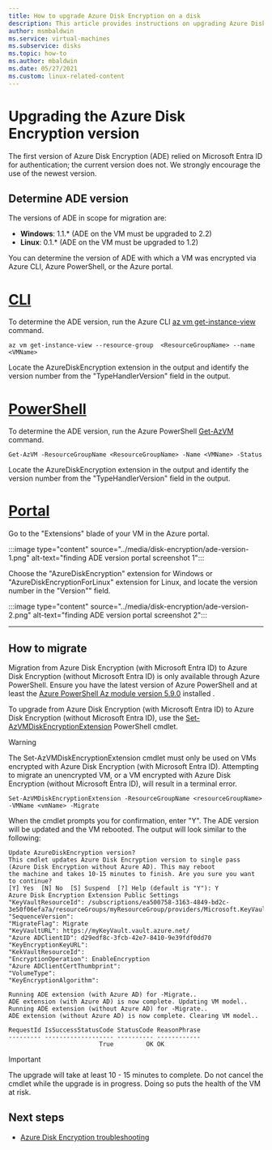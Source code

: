 ```yaml
---
title: How to upgrade Azure Disk Encryption on a disk
description: This article provides instructions on upgrading Azure Disk Encryption on a disk
author: msmbaldwin
ms.service: virtual-machines
ms.subservice: disks
ms.topic: how-to
ms.author: mbaldwin
ms.date: 05/27/2021
ms.custom: linux-related-content
---
```


# Upgrading the Azure Disk Encryption version

The first version of Azure Disk Encryption (ADE) relied on Microsoft Entra ID for authentication; the current version does not.  We strongly encourage the use of the newest version.

## Determine ADE version

The versions of ADE in scope for migration are:
- **Windows**: 1.1.* (ADE on the VM must be upgraded to 2.2)
- **Linux**: 0.1.* (ADE on the VM must be upgraded to 1.2)

You can determine the version of ADE with which a VM was encrypted via Azure CLI, Azure PowerShell, or the Azure portal.

# [CLI](#tab/CLI)

To determine the ADE version, run the Azure CLI [az vm get-instance-view](/cli/azure/vm#az-vm-get-instance-view) command.

```azurecli-interactive
az vm get-instance-view --resource-group  <ResourceGroupName> --name <VMName>
```

Locate the AzureDiskEncryption extension in the output and identify the version number from the "TypeHandlerVersion" field in the output.

# [PowerShell](#tab/PowerShell)

To determine the ADE version, run the Azure PowerShell [Get-AzVM](/powershell/module/az.compute/get-azvm) command.

```azurepowershell-interactive
Get-AzVM -ResourceGroupName <ResourceGroupName> -Name <VMName> -Status
```

Locate the AzureDiskEncryption extension in the output and identify the version number from the "TypeHandlerVersion" field in the output.

# [Portal](#tab/Portal)

Go to the "Extensions" blade of your VM in the Azure portal.

:::image type="content" source="../media/disk-encryption/ade-version-1.png" alt-text="finding ADE version portal screenshot 1":::

Choose the "AzureDiskEncryption" extension for Windows or "AzureDiskEncryptionForLinux" extension for Linux, and locate the version number in the "Version"" field.

:::image type="content" source="../media/disk-encryption/ade-version-2.png" alt-text="finding ADE version portal screenshot 2":::

---

## How to migrate

Migration from Azure Disk Encryption (with Microsoft Entra ID) to Azure Disk Encryption (without Microsoft Entra ID) is only available through Azure PowerShell. Ensure you have the latest version of Azure PowerShell and at least the [Azure PowerShell Az module version 5.9.0](/powershell/azure/new-azureps-module-az) installed .

To upgrade from Azure Disk Encryption (with Microsoft Entra ID) to Azure Disk Encryption (without Microsoft Entra ID), use the [Set-AzVMDiskEncryptionExtension](/powershell/module/az.compute/set-azvmdiskencryptionextension) PowerShell cmdlet.

> [!WARNING]
> The Set-AzVMDiskEncryptionExtension cmdlet must only be used on VMs encrypted with Azure Disk Encryption (with Microsoft Entra ID). Attempting to migrate an unencrypted VM, or a VM encrypted with Azure Disk Encryption (without Microsoft Entra ID), will result in a terminal error.

```azurepowershell-interactive
Set-AzVMDiskEncryptionExtension -ResourceGroupName <resourceGroupName> -VMName <vmName> -Migrate
```

When the cmdlet prompts you for confirmation, enter "Y".  The ADE version will be updated and the VM rebooted. The output will look similar to the following:

```output
Update AzureDiskEncryption version?
This cmdlet updates Azure Disk Encryption version to single pass (Azure Disk Encryption without Azure AD). This may reboot
the machine and takes 10-15 minutes to finish. Are you sure you want to continue?
[Y] Yes  [N] No  [S] Suspend  [?] Help (default is "Y"): Y
Azure Disk Encryption Extension Public Settings
"KeyVaultResourceId": /subscriptions/ea500758-3163-4849-bd2c-3e50f06efa7a/resourceGroups/myResourceGroup/providers/Microsoft.KeyVault/vaults/myKeyVault
"SequenceVersion":
"MigrateFlag": Migrate
"KeyVaultURL": https://myKeyVault.vault.azure.net/
"Azure ADClientID": d29edf8c-3fcb-42e7-8410-9e39fdf0dd70
"KeyEncryptionKeyURL":
"KekVaultResourceId":
"EncryptionOperation": EnableEncryption
"Azure ADClientCertThumbprint":
"VolumeType":
"KeyEncryptionAlgorithm":

Running ADE extension (with Azure AD) for -Migrate..
ADE extension (with Azure AD) is now complete. Updating VM model..
Running ADE extension (without Azure AD) for -Migrate..
ADE extension (without Azure AD) is now complete. Clearing VM model..

RequestId IsSuccessStatusCode StatusCode ReasonPhrase
--------- ------------------- ---------- ------------
                         True         OK OK
```

> [!IMPORTANT]
> The upgrade will take at least 10 - 15 minutes to complete. Do not cancel the cmdlet while the upgrade is in progress. Doing so puts the health of the VM at risk.

## Next steps

- [Azure Disk Encryption troubleshooting](disk-encryption-troubleshooting.md)
